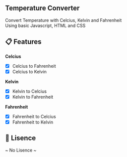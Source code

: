 ## Temperature Converter

Convert Temperature with Celcius, Kelvin and Fahrenheit
<br />
Using basic Javascript, HTML and CSS

## 📋 Features
**Celcius**
- [x] Celcius to Fahrenheit
- [x] Celcius to Kelvin

**Kelvin**
- [x] Kelvin to Celcius
- [x] Kelvin to Fahrenheit

**Fahrenheit**
- [x] Fahrenheit to Celcius
- [x] Fahrenheit to Kelvin

## 🌟 Lisence
~ No Lisence ~

